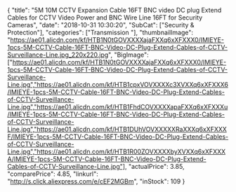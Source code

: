 {
	"title": "5M 10M CCTV Expansion Cable 16FT BNC video DC plug Extend Cables for CCTV Video Power and BNC Wire Line 16FT for Security Cameras",
	"date": "2018-10-31 10:30:20",
	"SubCat": ["Security & Protection"],
	"categories": ["Transmission "],
	"thumbnailImage": "https://ae01.alicdn.com/kf/HTB1N0tGOVXXXXajaFXXq6xXFXXX0/IMIEYE-1pcs-5M-CCTV-Cable-16FT-BNC-Video-DC-Plug-Extend-Cables-of-CCTV-Surveillance-Line.jpg_220x220.jpg",
	"BigImage": ["https://ae01.alicdn.com/kf/HTB1N0tGOVXXXXajaFXXq6xXFXXX0/IMIEYE-1pcs-5M-CCTV-Cable-16FT-BNC-Video-DC-Plug-Extend-Cables-of-CCTV-Surveillance-Line.jpg","https://ae01.alicdn.com/kf/HTB1cpxVOVXXXXc3XVXXq6xXFXXX6/IMIEYE-1pcs-5M-CCTV-Cable-16FT-BNC-Video-DC-Plug-Extend-Cables-of-CCTV-Surveillance-Line.jpg","https://ae01.alicdn.com/kf/HTB1FhdCOVXXXXapaFXXq6xXFXXXu/IMIEYE-1pcs-5M-CCTV-Cable-16FT-BNC-Video-DC-Plug-Extend-Cables-of-CCTV-Surveillance-Line.jpg","https://ae01.alicdn.com/kf/HTB1DUhVOVXXXXXRaXXXq6xXFXXXF/IMIEYE-1pcs-5M-CCTV-Cable-16FT-BNC-Video-DC-Plug-Extend-Cables-of-CCTV-Surveillance-Line.jpg","https://ae01.alicdn.com/kf/HTB1R00ZOVXXXXbyXVXXq6xXFXXXA/IMIEYE-1pcs-5M-CCTV-Cable-16FT-BNC-Video-DC-Plug-Extend-Cables-of-CCTV-Surveillance-Line.jpg"],
	"actualPrice": 3.85,
	"comparePrice": 4.85,
	"linkurl": "http://s.click.aliexpress.com/e/cEF2MGBm",
	"inStock": 109
}
